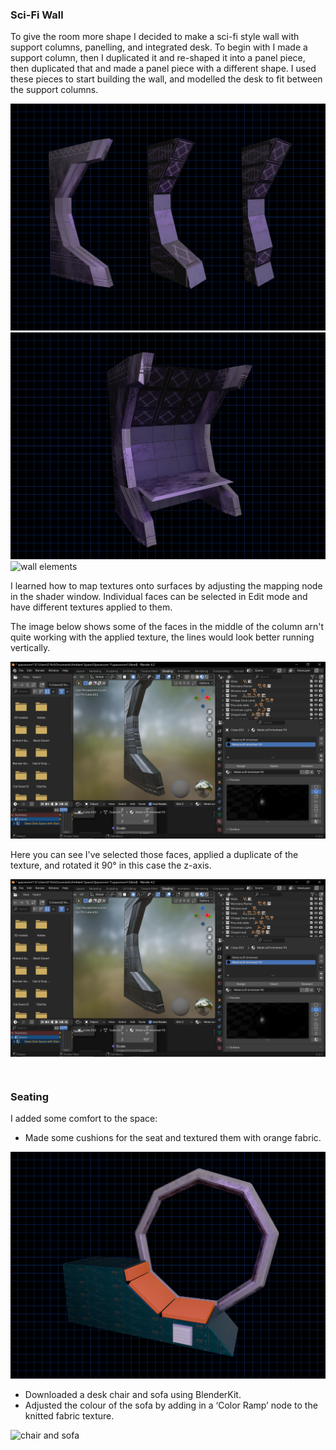 
### Sci-Fi Wall

To give the room more shape I decided to make a sci-fi style wall with support columns, panelling, and integrated desk. To begin with I made a support column, then I duplicated it and re-shaped it into a panel piece, then duplicated that and made a panel piece with a different shape. I used these pieces to start building the wall, and modelled the desk to fit between the support columns.

![wall elements](/images/day-6-wall-elements.png)
![wall elements](/images/day-6-desk.png)
![wall elements](/images/day-6-wall.png)

I learned how to map textures onto surfaces by adjusting the mapping node in the shader window. Individual faces can be selected in Edit mode and have different textures applied to them.

The image below shows some of the faces in the middle of the column arn't quite working with the applied texture, the lines would look better running vertically.

![wall elements](/images/day-6-texture-alignment.png)

Here you can see I've selected those faces, applied a duplicate of the texture, and rotated it 90° in this case the z-axis.

![wall elements](/images/day-6-texture-alignment-90.png)

<div style="height: 1em"> </div>

### Seating

I added some comfort to the space:

* Made some cushions for the seat and textured them with orange fabric.

![cushions](/images/day-6-chair.png)

* Downloaded a desk chair and sofa using BlenderKit.
* Adjusted the colour of the sofa by adding in a ‘Color Ramp’ node to the knitted fabric texture.

![chair and sofa](/images/day-6-scene.png)



<div style="height: 1em"> </div>
